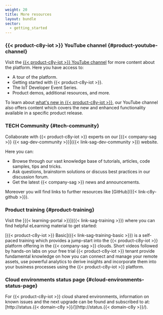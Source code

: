 ```yaml
---
weight: 20
title: More resources
layout: bundle
sector:
  - getting_started
---
```



### {{< product-c8y-iot >}} YouTube channel {#product-youtube-channel}

Visit the [{{< product-c8y-iot >}} YouTube channel](https://www.youtube.com/@CumulocityIoT) for more content about the platform. Here you have access to:

* A tour of the platform.
* Getting started with {{< product-c8y-iot >}}.
* The IoT Developer Event Series.
* Product demos, additional resources, and more.

To learn about [what's new in {{< product-c8y-iot >}}](https://www.youtube.com/@CumulocityIoT/playlists?view=50&sort=dd&shelf_id=6), our YouTube channel also offers content which covers the new and enhanced functionality available in a specific product release.


### TECH Community {#tech-community}

Collaborate with {{< product-c8y-iot >}} experts on our [{{< company-sag >}} {{< sag-dev-community >}}]({{< link-sag-dev-community >}}) website.

Here you can:

* Browse through our vast knowledge base of tutorials, articles, code samples, tips and tricks.
* Ask questions, brainstorm solutions or discuss best practices in our discussion forum.
* Get the latest {{< company-sag >}} news and announcements.

Moreover you will find links to further resources like [GitHub]({{< link-c8y-github >}}).


### Product training {#product-training}

Visit the [{{< learning-portal >}}]({{< link-sag-training >}}) where you can find helpful eLearning material to get started:

[{{< product-c8y-iot >}} Basic]({{< link-sag-training-basic >}}) is a self-paced training which provides a jump-start into the {{< product-c8y-iot >}} platform offering in the {{< company-sag >}} clouds. Short videos followed by hands-on labs on your free trial {{< product-c8y-iot >}} tenant provide fundamental knowledge on how you can connect and manage your remote assets, use powerful analytics to derive insights and incorporate them into your business processes using the {{< product-c8y-iot >}} platform.

### Cloud environments status page {#cloud-environments-status-page}

For {{< product-c8y-iot >}} cloud shared environments, information on known issues and the next upgrade can be found and subscribed to at: [http://status.{{< domain-c8y >}}/](http://status.{{< domain-c8y >}}/).
